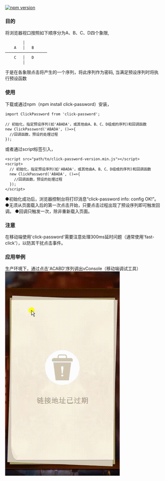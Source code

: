 [![npm version](https://badge.fury.io/js/click-password.svg)](https://badge.fury.io/js/click-password)

### 目的
将浏览器视口按照如下顺序分为A、B、C、D四个象限,

```
        │
    A   │   B
───────────────────
    C   │   D
        │
```

于是在各象限点击将产生的一个序列，将此序列作为密码, 当满足预设序列时将执行预设函数

### 使用

下载或通过npm（npm install click-password）安装，
```
import ClickPassword from 'click-password';

// 初始化，指定预设序列(如'ABADA'，或其他由A、B、C、D组成的序列)和回调函数
new ClickPassword('ABADA', ()=>{
  //回调函数，预设的处理过程
});
```
或者通过script标签引入，
```
<script src="path/to/click-password-version.min.js"></script>
<script>
  // 初始化，指定预设序列(如'ABADA'，或其他由A、B、C、D组成的序列)和回调函数
  new ClickPassword('ABADA', ()=>{
    //回调函数，预设的处理过程
  });
</script>
```

●初始化成功后，浏览器控制台将打印消息“click-password info: config OK!”。
●无须从页面载入后的第一次点击开始，只要点击过程出现了预设序列即可触发回调。
●回调只触发一次，除非重新载入页面。

### 注意
在移动端使用'click-password'需要注意处理300ms延时问题（通常使用'fast-click'），以防其干扰点击事件。

### 应用举例
生产环境下，通过点击'ACABD'序列调出vConsole（移动端调试工具）
![](./snapshot/trigger_vconsole.gif)